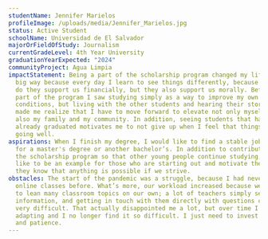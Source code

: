 ```yaml
---
studentName: Jennifer Marielos
profileImage: /uploads/media/Jennifer_Marielos.jpg
status: Active Student
schoolName: Universidad de El Salvador
majorOrFieldOfStudy: Journalism
currentGradeLevel: 4th Year University
graduationYearExpected: "2024"
communityProject: Agua Limpia
impactStatement: Being a part of the scholarship program changed my life in a
  big way because every day I learn to see things differently, because not only
  do they support us financially, but they also support us morally. Before being
  part of the program I saw studying simply as a way to improve my own
  conditions, but living with the other students and hearing their stories has
  made me realize that I have to move forward to elevate not only myself, but
  also my family and my community. In addition, seeing students that have
  already graduated motivates me to not give up when I feel that things are not
  going well.
aspirations: When I finish my degree, I would like to find a stable job and pay
  for a master's degree or another bachelor’s. In addition to contributing to
  the scholarship program so that other young people continue studying, I would
  like to be an example for those who are starting out and motivate them so that
  they know that anything is possible if we strive.
obstacles: The start of the pandemic was a struggle, because I had never taken
  online classes before. What’s more, our workload increased because we now have
  to lean many classroom topics on our own; a lot of teachers simply send us
  information, and getting in touch with them directly with questions can be
  very difficult. That actually disappointed me a lot, but over time I am
  adapting and I no longer find it so difficult. I just need to invest more time
  and patience.
---
```

